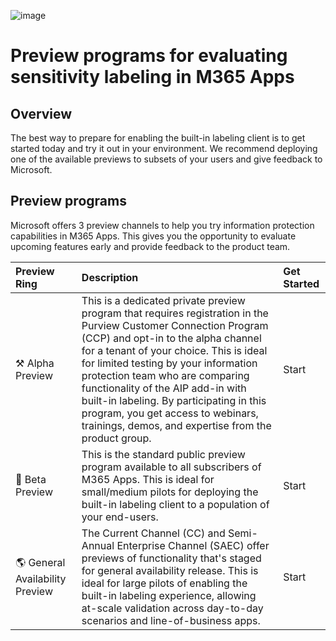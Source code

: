 ![image](https://user-images.githubusercontent.com/43501191/195164735-920ec45a-cd2c-41a1-9d22-6a557ca9ddc3.png)



# Preview programs for evaluating sensitivity labeling in M365 Apps

## Overview 
The best way to prepare for enabling the built-in labeling client is to get started today and try it out in your environment. We recommend deploying one of the available previews to subsets of your users and give feedback to Microsoft.

## Preview programs
Microsoft offers 3 preview channels to help you try information protection capabilities in M365 Apps. This gives you the opportunity to evaluate upcoming features early and provide feedback to the product team.

| Preview Ring | Description | Get Started |
|:----|:----|:----|
| ⚒️ Alpha Preview | This is a dedicated private preview program that requires registration in the Purview Customer Connection Program (CCP) and opt-in to the alpha channel for a tenant of your choice. This is ideal for limited testing by your information protection team who are comparing functionality of the AIP add-in with built-in labeling. By participating in this program,  you get access to webinars, trainings, demos, and expertise from the product group. | Start |
| 🧪 Beta Preview | This is the standard public preview program available to all subscribers of M365 Apps. This is ideal for small/medium pilots for deploying the built-in labeling client to a population of your end-users. | Start |
| 🌎 General Availability Preview | The Current Channel (CC) and Semi-Annual Enterprise Channel (SAEC) offer previews of functionality that's staged for general availability release. This is ideal for large pilots of enabling the built-in labeling experience, allowing at-scale validation across day-to-day scenarios and line-of-business apps. | Start |
